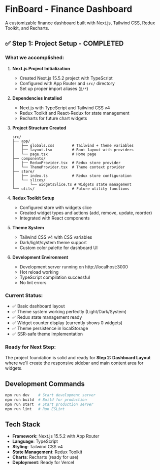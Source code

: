 # FinBoard - Finance Dashboard

A customizable finance dashboard built with Next.js, Tailwind CSS, Redux Toolkit, and Recharts.

## ✅ Step 1: Project Setup - COMPLETED

### What we accomplished:

1. **Next.js Project Initialization**
   - Created Next.js 15.5.2 project with TypeScript
   - Configured with App Router and `src/` directory
   - Set up proper import aliases (`@/*`)

2. **Dependencies Installed**
   - Next.js with TypeScript and Tailwind CSS v4
   - Redux Toolkit and React-Redux for state management
   - Recharts for future chart widgets

3. **Project Structure Created**
   ```
   src/
   ├── app/
   │   ├── globals.css        # Tailwind + theme variables
   │   ├── layout.tsx         # Root layout with providers
   │   └── page.tsx           # Home page
   ├── components/
   │   ├── ReduxProvider.tsx  # Redux store provider
   │   └── ThemeProvider.tsx  # Theme context provider
   ├── store/
   │   ├── index.ts           # Redux store configuration
   │   └── slices/
   │       └── widgetsSlice.ts # Widgets state management
   └── utils/                 # Future utility functions
   ```

4. **Redux Toolkit Setup**
   - Configured store with widgets slice
   - Created widget types and actions (add, remove, update, reorder)
   - Integrated with React components

5. **Theme System**
   - Tailwind CSS v4 with CSS variables
   - Dark/light/system theme support
   - Custom color palette for dashboard UI

6. **Development Environment**
   - Development server running on http://localhost:3000
   - Hot reload working
   - TypeScript compilation successful
   - No lint errors

### Current Status:
- ✅ Basic dashboard layout
- ✅ Theme system working perfectly (Light/Dark/System)
- ✅ Redux state management ready
- ✅ Widget counter display (currently shows 0 widgets)
- ✅ Theme persistence in localStorage
- ✅ SSR-safe theme implementation

### Ready for Next Step:
The project foundation is solid and ready for **Step 2: Dashboard Layout** where we'll create the responsive sidebar and main content area for widgets.

## Development Commands

```bash
npm run dev    # Start development server
npm run build  # Build for production
npm run start  # Start production server
npm run lint   # Run ESLint
```

## Tech Stack

- **Framework**: Next.js 15.5.2 with App Router
- **Language**: TypeScript
- **Styling**: Tailwind CSS v4
- **State Management**: Redux Toolkit
- **Charts**: Recharts (ready for use)
- **Deployment**: Ready for Vercel

